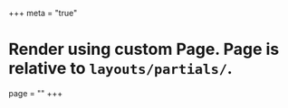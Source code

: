 +++
meta = "true"
# Render using custom Page. Page is relative to `layouts/partials/`.
page = ""
+++


